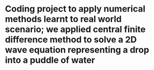 # Coding project to apply numerical methods learnt to real world scenario; we applied central finite difference method to solve a 2D wave equation representing a drop into a puddle of water
